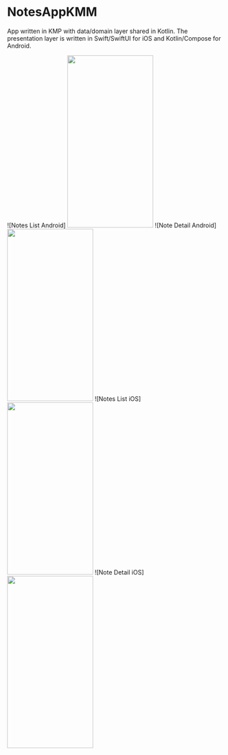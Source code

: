 # NotesAppKMM
App written in KMP with data/domain layer shared in Kotlin. The presentation layer is written in Swift/SwiftUI for iOS and Kotlin/Compose for Android.

![Notes List Android]
<img src="https://raw.github.com/Tibolte/NotesAppKMM/main/raw/android_1.png" width="200" height="400" />
![Note Detail Android]
<img src="https://raw.github.com/Tibolte/NotesAppKMM/main/raw/android_2.png" width="200" height="400" />
![Notes List iOS]
<img src="https://raw.github.com/Tibolte/NotesAppKMM/main/raw/ios_1.png" width="200" height="400" />
![Note Detail iOS]
<img src="https://raw.github.com/Tibolte/NotesAppKMM/main/raw/ios_2.png" width="200" height="400" />

